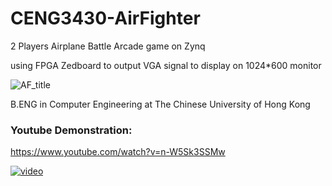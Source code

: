 # CENG3430-AirFighter
 2 Players Airplane Battle Arcade game on Zynq 
 
 using FPGA Zedboard to output VGA signal to display on 1024*600 monitor

![AF_title](https://github.com/rockyhuiop/CENG3430-AirFighter/assets/54813455/8cca5b69-4e1f-44a0-ba0d-866af343078d)

B.ENG in Computer Engineering at The Chinese University of Hong Kong

### Youtube Demonstration:

https://www.youtube.com/watch?v=n-W5Sk3SSMw

[![video](https://img.youtube.com/vi/n-W5Sk3SSMw/0.jpg)](https://www.youtube.com/watch?v=n-W5Sk3SSMw)
